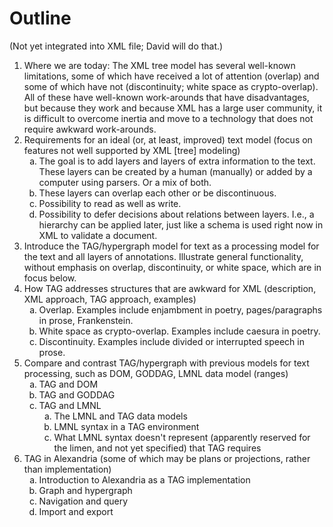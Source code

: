 <style type="text/css">
    ol > li > ol { list-style-type: lower-alpha; }
</style>
# Outline

(Not yet integrated into XML file; David will do that.)

1. Where we are today: The XML tree model has several well-known limitations, some of which have received a lot of attention (overlap) and some of which have not (discontinuity; white space as crypto-overlap). All of these have well-known work-arounds that have disadvantages, but because they work and because XML has a large user community, it is difficult to overcome inertia and move to a technology that does not require awkward work-arounds.
1. Requirements for an ideal (or, at least, improved) text model (focus on features not well supported by XML [tree] modeling)
	1. The goal is to add layers and layers of extra information to the text. These layers can be created by a human (manually) or added by a computer using parsers. Or a mix of both.
	1. These layers can overlap each other or be discontinuous.
	1. Possibility to read as well as write.
	1. Possibility to defer decisions about relations between layers. I.e., a hierarchy can be applied later, just like a schema is used right now in XML to validate a document.
1. Introduce the TAG/hypergraph model for text as a processing model for the text and all layers of annotations. Illustrate general functionality, without emphasis on overlap, discontinuity, or white space, which are in focus below.
1. How TAG addresses structures that are awkward for XML (description, XML approach, TAG approach, examples)
	1. Overlap. Examples include enjambment in poetry, pages/paragraphs in prose, Frankenstein.
	1. White space as crypto-overlap. Examples include caesura in poetry.
	1. Discontinuity. Examples include divided or interrupted speech in prose.
1. Compare and contrast TAG/hypergraph with previous models for text processing, such as DOM, GODDAG, LMNL data model (ranges)
	1. TAG and DOM
	1. TAG and GODDAG 
	1. TAG and LMNL
	    1. The LMNL and TAG data models
	    1. LMNL syntax in a TAG environment
	    1. What LMNL syntax doesn't represent (apparently reserved for the limen, and not yet specified) that TAG requires
1. TAG in Alexandria (some of which may be plans or projections, rather than implementation)
	1. Introduction to Alexandria as a TAG implementation
	1. Graph and hypergraph
	1. Navigation and query
	1. Import and export
